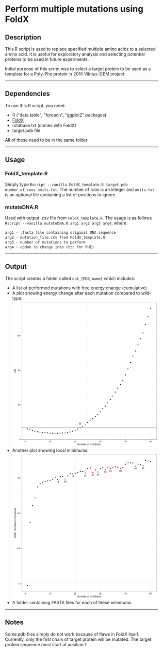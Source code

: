 # Perform multiple mutations using FoldX

## Description
This R script is used to replace specified multiple amino acids to 
a selected amino acid. It is useful for exploratory analysis and 
selecting potential proteins to be used in future experiments.

Initial purpose of this script was to select a target protein to be used
as a template for a Poly-Phe protein in 2016 Vilnius iGEM project.

---

## Dependencies
To use this R script, you need:
+ R ("data.table", "foreach", "ggplot2" packages)
+ [FoldX](http://foldxsuite.crg.eu/)
+ rotabase.txt (comes with FoldX)
+ target.pdb file

All of these need to be in the same folder

---

## Usage

### FoldX_template.R
Simply type `Rscript --vanilla FoldX_template.R target.pdb number_of_runs omits.txt`. The number of runs is an integer and `omits.txt` is an optional
file containing a list of positions to ignore.

### mutateDNA.R
Used with output .csv file from `FoldX_template.R`. The usage is as follows
`Rscript --vanilla mutateDNA.R arg1 arg2 arg3 arg4`, where:
```
arg1 - .fasta file containing original DNA sequence
arg2 - mutation_file.csv from FoldX_template.R
arg3 - number of mutations to perform
arg4 - codon to change into (ttc for PHE)
```

---

## Output
The script creates a folder called `out_[PDB_name]` which includes:
+ A list of performed mutations with free energy change (cumulative).
+ A plot showing energy change after each mutation compared to wild-type.
![alt text](https://github.com/algisk/common/blob/master/example/example_energy.png "example of energy change for each mutation")
+ Another plot showing local minimums.
![alt text](https://github.com/algisk/common/blob/master/example/example_pits.png "example of local minimums")
+ A folder containing FASTA files for each of these minimums.

---

## Notes
Some pdb files simply do not work because of flaws in FoldX itself.
Currently, only the first chain of target protein will be mutated.
The target protein sequence must start at position 1.